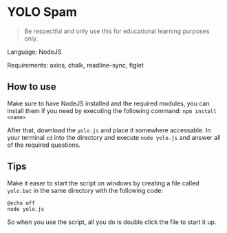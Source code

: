 # YOLO Spam

> Be respectful and only use this for educational learning purposes only.

Language: NodeJS

Requirements: axios, chalk, readline-sync, figlet

## How to use

Make sure to have NodeJS installed and the required modules, you can install them if you need by executing the following command:
`npm install <name>`

After that, download the `yolo.js` and place it somewhere accessable. In your terminal `cd` into the directory and execute `node yolo.js` and answer all of the required questions.

## Tips

Make it easer to start the script on windows by creating a file called `yolo.bat` in the same directory with the following code:

```
@echo off
node yolo.js
```

So when you use the script, all you do is double click the file to start it up.
